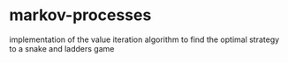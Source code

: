 # markov-processes
implementation of the value iteration algorithm to find the optimal strategy to a snake and ladders game
